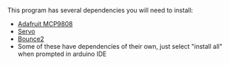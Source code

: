 This program has several dependencies you will need to install:

- [Adafruit MCP9808](https://github.com/adafruit/Adafruit_MCP9808_Library)  
- [Servo](https://github.com/arduino-libraries/Servo)  
- [Bounce2](https://github.com/thomasfredericks/Bounce2)  
- Some of these have dependencies of their own, just select "install all" when prompted in arduino IDE
